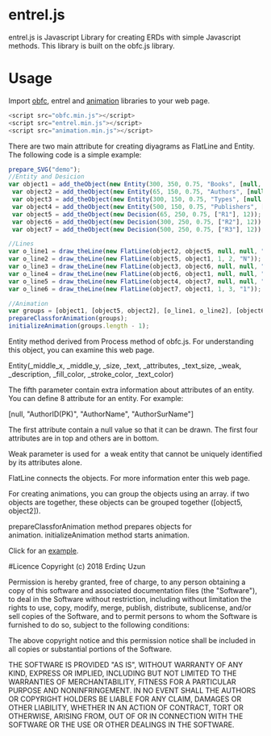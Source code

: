 # entrel.js
entrel.js is Javascript Library for creating ERDs with simple Javascript methods. This library is built on the obfc.js library. 

# Usage
Import <a href="https://www.e-adys.com/obfc-js/object-based-flow-charts-obfc-js/" target="_blank" rel="noopener">obfc</a>, entrel and <a href="https://www.e-adys.com/web_tasarimi_programlama/animation-for-your-web-pages/" target="_blank" rel="noopener">animation</a> libraries to your web page.

```javascript
<script src="obfc.min.js"></script>
<script src="entrel.min.js"></script> 
<script src="animation.min.js"></script>
```

There are two main attribute for creating diyagrams as FlatLine and Entity. The following code is a simple example:

```javascript
prepare_SVG("demo");
//Entity and Desicion
var object1 = add_theObject(new Entity(300, 350, 0.75, "Books", [null, null, null, null, null, "BookID(PK)", "Title"], 11));
 var object2 = add_theObject(new Entity(65, 150, 0.75, "Authors", [null, "AuthorID(PK)", "AName", "ASurname"], 11));
 var object3 = add_theObject(new Entity(300, 150, 0.75, "Types", [null, "TypeID(PK)", "TName"], 16));
 var object4 = add_theObject(new Entity(500, 150, 0.75, "Publishers", [null, "PubID(PK)", "PName", "Location"], 11));
 var object5 = add_theObject(new Decision(65, 250, 0.75, ["R1"], 12));
 var object6 = add_theObject(new Decision(300, 250, 0.75, ["R2"], 12));
 var object7 = add_theObject(new Decision(500, 250, 0.75, ["R3"], 12));

//Lines
var o_line1 = draw_theLine(new FlatLine(object2, object5, null, null, "N"));
var o_line2 = draw_theLine(new FlatLine(object5, object1, 1, 2, "N"));
var o_line3 = draw_theLine(new FlatLine(object3, object6, null, null, "N"));
var o_line4 = draw_theLine(new FlatLine(object6, object1, null, null, "N"));
var o_line5 = draw_theLine(new FlatLine(object4, object7, null, null, "N"));
var o_line6 = draw_theLine(new FlatLine(object7, object1, 1, 3, "1"));

//Animation 
var groups = [object1, [object5, object2], [o_line1, o_line2], [object6, object3], [o_line3, o_line4], [object7, object4], [o_line5, o_line6]];
prepareClassforAnimation(groups);
initializeAnimation(groups.length - 1);
```
Entity method derived from Process method of obfc.js. For understanding this object, you can examine this web page.

Entity(_middle_x, _middle_y, _size, _text, _attributes, _text_size, _weak, _description, _fill_color, _stroke_color, _text_color)

The fifth parameter contain extra information about attributes of an entity. You can define 8 attribute for an entity. For example:

[null, "AuthorID(PK)", "AuthorName", "AuthorSurName"]

The first attribute contain a null value so that it can be drawn. The first four attributes are in top and others are in bottom.

Weak parameter is used for  a weak entity that cannot be uniquely identified by its attributes alone.

FlatLine connects the objects. For more information enter this web page.

For creating animations, you can group the objects using an array. if two objects are together, these objects can be grouped together ([object5, object2]).

prepareClassforAnimation method prepares objects for animation. initializeAnimation method starts animation. 

Click for an <a href="https://www.e-adys.com/genel/entrel-js-creating-entity-relationship-diagrams-with-javascript-and-svg/" target="_blank" rel="noopener">example</a>.

#Licence
Copyright (c) 2018 Erdinç Uzun

Permission is hereby granted, free of charge, to any person obtaining a copy of this software and associated documentation files (the "Software"), to deal in the Software without restriction, including without limitation the rights to use, copy, modify, merge, publish, distribute, sublicense, and/or sell copies of the Software, and to permit persons to whom the Software is furnished to do so, subject to the following conditions:

The above copyright notice and this permission notice shall be included in all copies or substantial portions of the Software.

THE SOFTWARE IS PROVIDED "AS IS", WITHOUT WARRANTY OF ANY KIND, EXPRESS OR IMPLIED, INCLUDING BUT NOT LIMITED TO THE WARRANTIES OF MERCHANTABILITY, FITNESS FOR A PARTICULAR PURPOSE AND NONINFRINGEMENT. IN NO EVENT SHALL THE AUTHORS OR COPYRIGHT HOLDERS BE LIABLE FOR ANY CLAIM, DAMAGES OR OTHER LIABILITY, WHETHER IN AN ACTION OF CONTRACT, TORT OR OTHERWISE, ARISING FROM, OUT OF OR IN CONNECTION WITH THE SOFTWARE OR THE USE OR OTHER DEALINGS IN THE SOFTWARE.
